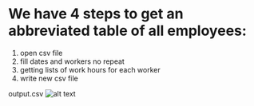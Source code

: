 # We have 4 steps to get an abbreviated table of all employees:

1. open csv file
2. fill dates and workers no repeat
3. getting lists of work hours for each worker
4. write new csv file

output.csv
![alt text](https://imgur.com/a/TfyO3Z7)
